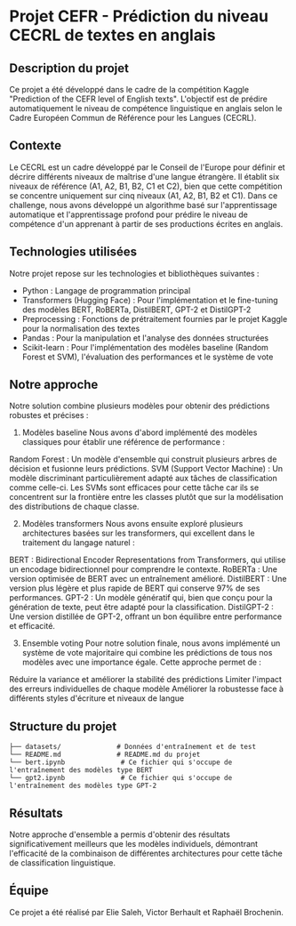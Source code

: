 # Projet CEFR - Prédiction du niveau CECRL de textes en anglais
## Description du projet
Ce projet a été développé dans le cadre de la compétition Kaggle "Prediction of the CEFR level of English texts". L'objectif est de prédire automatiquement le niveau de compétence linguistique en anglais selon le Cadre Européen Commun de Référence pour les Langues (CECRL).
## Contexte
Le CECRL est un cadre développé par le Conseil de l'Europe pour définir et décrire différents niveaux de maîtrise d'une langue étrangère. Il établit six niveaux de référence (A1, A2, B1, B2, C1 et C2), bien que cette compétition se concentre uniquement sur cinq niveaux (A1, A2, B1, B2 et C1).
Dans ce challenge, nous avons développé un algorithme basé sur l'apprentissage automatique et l'apprentissage profond pour prédire le niveau de compétence d'un apprenant à partir de ses productions écrites en anglais.

## Technologies utilisées
Notre projet repose sur les technologies et bibliothèques suivantes :

* Python : Langage de programmation principal
* Transformers (Hugging Face) : Pour l'implémentation et le fine-tuning des modèles BERT, RoBERTa, DistilBERT, GPT-2 et DistilGPT-2
* Preprocessing : Fonctions de prétraitement fournies par le projet Kaggle pour la normalisation des textes
* Pandas : Pour la manipulation et l'analyse des données structurées
* Scikit-learn : Pour l'implémentation des modèles baseline (Random Forest et SVM), l'évaluation des performances et le système de vote

## Notre approche
Notre solution combine plusieurs modèles pour obtenir des prédictions robustes et précises :
1. Modèles baseline
Nous avons d'abord implémenté des modèles classiques pour établir une référence de performance :

Random Forest : Un modèle d'ensemble qui construit plusieurs arbres de décision et fusionne leurs prédictions.
SVM (Support Vector Machine) : Un modèle discriminant particulièrement adapté aux tâches de classification comme celle-ci. Les SVMs sont efficaces pour cette tâche car ils se concentrent sur la frontière entre les classes plutôt que sur la modélisation des distributions de chaque classe.

2. Modèles transformers
Nous avons ensuite exploré plusieurs architectures basées sur les transformers, qui excellent dans le traitement du langage naturel :

BERT : Bidirectional Encoder Representations from Transformers, qui utilise un encodage bidirectionnel pour comprendre le contexte.
RoBERTa : Une version optimisée de BERT avec un entraînement amélioré.
DistilBERT : Une version plus légère et plus rapide de BERT qui conserve 97% de ses performances.
GPT-2 : Un modèle génératif qui, bien que conçu pour la génération de texte, peut être adapté pour la classification.
DistilGPT-2 : Une version distillée de GPT-2, offrant un bon équilibre entre performance et efficacité.

3. Ensemble voting
Pour notre solution finale, nous avons implémenté un système de vote majoritaire qui combine les prédictions de tous nos modèles avec une importance égale. Cette approche permet de :

Réduire la variance et améliorer la stabilité des prédictions
Limiter l'impact des erreurs individuelles de chaque modèle
Améliorer la robustesse face à différents styles d'écriture et niveaux de langue

## Structure du projet
```
├── datasets/              # Données d'entraînement et de test
└── README.md              # README.md du projet
└── bert.ipynb              # Ce fichier qui s'occupe de l'entraînement des modèles type BERT
└── gpt2.ipynb              # Ce fichier qui s'occupe de l'entraînement des modèles type GPT-2
```
## Résultats
Notre approche d'ensemble a permis d'obtenir des résultats significativement meilleurs que les modèles individuels, démontrant l'efficacité de la combinaison de différentes architectures pour cette tâche de classification linguistique.

## Équipe
Ce projet a été réalisé par Elie Saleh, Victor Berhault et Raphaël Brochenin.